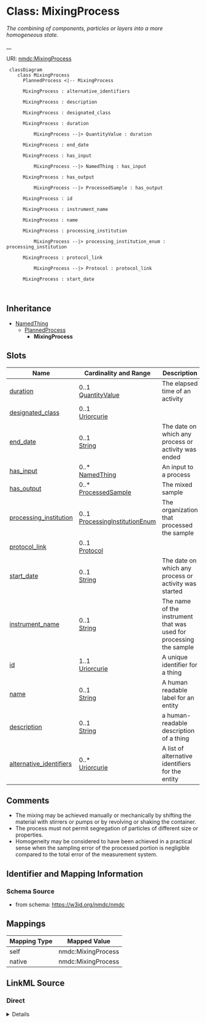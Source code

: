 # Class: MixingProcess


_The combining of components, particles or layers into a more homogeneous state._

__





URI: [nmdc:MixingProcess](https://w3id.org/nmdc/MixingProcess)




```mermaid
 classDiagram
    class MixingProcess
      PlannedProcess <|-- MixingProcess
      
      MixingProcess : alternative_identifiers
        
      MixingProcess : description
        
      MixingProcess : designated_class
        
      MixingProcess : duration
        
          MixingProcess --|> QuantityValue : duration
        
      MixingProcess : end_date
        
      MixingProcess : has_input
        
          MixingProcess --|> NamedThing : has_input
        
      MixingProcess : has_output
        
          MixingProcess --|> ProcessedSample : has_output
        
      MixingProcess : id
        
      MixingProcess : instrument_name
        
      MixingProcess : name
        
      MixingProcess : processing_institution
        
          MixingProcess --|> processing_institution_enum : processing_institution
        
      MixingProcess : protocol_link
        
          MixingProcess --|> Protocol : protocol_link
        
      MixingProcess : start_date
        
      
```





## Inheritance
* [NamedThing](NamedThing.md)
    * [PlannedProcess](PlannedProcess.md)
        * **MixingProcess**



## Slots

| Name | Cardinality and Range | Description | Inheritance |
| ---  | --- | --- | --- |
| [duration](duration.md) | 0..1 <br/> [QuantityValue](QuantityValue.md) | The elapsed time of an activity | direct |
| [designated_class](designated_class.md) | 0..1 <br/> [Uriorcurie](Uriorcurie.md) |  | [PlannedProcess](PlannedProcess.md) |
| [end_date](end_date.md) | 0..1 <br/> [String](String.md) | The date on which any process or activity was ended | [PlannedProcess](PlannedProcess.md) |
| [has_input](has_input.md) | 0..* <br/> [NamedThing](NamedThing.md) | An input to a process | [PlannedProcess](PlannedProcess.md) |
| [has_output](has_output.md) | 0..* <br/> [ProcessedSample](ProcessedSample.md) | The mixed sample | [PlannedProcess](PlannedProcess.md) |
| [processing_institution](processing_institution.md) | 0..1 <br/> [ProcessingInstitutionEnum](ProcessingInstitutionEnum.md) | The organization that processed the sample | [PlannedProcess](PlannedProcess.md) |
| [protocol_link](protocol_link.md) | 0..1 <br/> [Protocol](Protocol.md) |  | [PlannedProcess](PlannedProcess.md) |
| [start_date](start_date.md) | 0..1 <br/> [String](String.md) | The date on which any process or activity was started | [PlannedProcess](PlannedProcess.md) |
| [instrument_name](instrument_name.md) | 0..1 <br/> [String](String.md) | The name of the instrument that was used for processing the sample | [PlannedProcess](PlannedProcess.md) |
| [id](id.md) | 1..1 <br/> [Uriorcurie](Uriorcurie.md) | A unique identifier for a thing | [NamedThing](NamedThing.md) |
| [name](name.md) | 0..1 <br/> [String](String.md) | A human readable label for an entity | [NamedThing](NamedThing.md) |
| [description](description.md) | 0..1 <br/> [String](String.md) | a human-readable description of a thing | [NamedThing](NamedThing.md) |
| [alternative_identifiers](alternative_identifiers.md) | 0..* <br/> [Uriorcurie](Uriorcurie.md) | A list of alternative identifiers for the entity | [NamedThing](NamedThing.md) |









## Comments

* The mixing may be achieved manually or mechanically by shifting the material with stirrers or pumps or by revolving or shaking the container.
* The process must not permit segregation of particles of different size or properties.
* Homogeneity may be considered to have been achieved in a practical sense when the sampling error of the processed portion is negligible compared to the total error of the measurement system.

## Identifier and Mapping Information







### Schema Source


* from schema: https://w3id.org/nmdc/nmdc





## Mappings

| Mapping Type | Mapped Value |
| ---  | ---  |
| self | nmdc:MixingProcess |
| native | nmdc:MixingProcess |





## LinkML Source

<!-- TODO: investigate https://stackoverflow.com/questions/37606292/how-to-create-tabbed-code-blocks-in-mkdocs-or-sphinx -->

### Direct

<details>
```yaml
name: MixingProcess
description: 'The combining of components, particles or layers into a more homogeneous
  state.

  '
comments:
- The mixing may be achieved manually or mechanically by shifting the material with
  stirrers or pumps or by revolving or shaking the container.
- The process must not permit segregation of particles of different size or properties.
- Homogeneity may be considered to have been achieved in a practical sense when the
  sampling error of the processed portion is negligible compared to the total error
  of the measurement system.
from_schema: https://w3id.org/nmdc/nmdc
contributors:
- ORCID:0009-0001-1555-1601
- ORCID:0000-0002-8683-0050
is_a: PlannedProcess
slots:
- duration
slot_usage:
  has_input:
    name: has_input
    domain_of:
    - BiosampleProcessing
    - OmicsProcessing
    - WorkflowExecutionActivity
    - PlannedProcess
    any_of:
    - range: Biosample
    - range: ProcessedSample
  has_output:
    name: has_output
    description: The mixed sample.
    domain_of:
    - OmicsProcessing
    - WorkflowExecutionActivity
    - PlannedProcess
    range: ProcessedSample

```
</details>

### Induced

<details>
```yaml
name: MixingProcess
description: 'The combining of components, particles or layers into a more homogeneous
  state.

  '
comments:
- The mixing may be achieved manually or mechanically by shifting the material with
  stirrers or pumps or by revolving or shaking the container.
- The process must not permit segregation of particles of different size or properties.
- Homogeneity may be considered to have been achieved in a practical sense when the
  sampling error of the processed portion is negligible compared to the total error
  of the measurement system.
from_schema: https://w3id.org/nmdc/nmdc
contributors:
- ORCID:0009-0001-1555-1601
- ORCID:0000-0002-8683-0050
is_a: PlannedProcess
slot_usage:
  has_input:
    name: has_input
    domain_of:
    - BiosampleProcessing
    - OmicsProcessing
    - WorkflowExecutionActivity
    - PlannedProcess
    any_of:
    - range: Biosample
    - range: ProcessedSample
  has_output:
    name: has_output
    description: The mixed sample.
    domain_of:
    - OmicsProcessing
    - WorkflowExecutionActivity
    - PlannedProcess
    range: ProcessedSample
attributes:
  duration:
    name: duration
    description: The elapsed time of an activity.
    examples:
    - value: JsonObj(has_numeric_value=2, has_unit='hours')
    from_schema: https://w3id.org/nmdc/nmdc
    rank: 1000
    domain: PlannedProcess
    alias: duration
    owner: MixingProcess
    domain_of:
    - MixingProcess
    range: QuantityValue
  designated_class:
    name: designated_class
    comments:
    - required on all instances in a polymorphic Database slot like planned_process_set
    from_schema: https://w3id.org/nmdc/nmdc
    rank: 1000
    designates_type: true
    alias: designated_class
    owner: MixingProcess
    domain_of:
    - PlannedProcess
    range: uriorcurie
  end_date:
    name: end_date
    description: The date on which any process or activity was ended
    todos:
    - add date string validation pattern
    comments:
    - We are using string representations of dates until all components of our ecosystem
      can handle ISO 8610 dates
    - The date should be formatted as YYYY-MM-DD
    from_schema: https://w3id.org/nmdc/nmdc
    rank: 1000
    alias: end_date
    owner: MixingProcess
    domain_of:
    - PlannedProcess
    range: string
  has_input:
    name: has_input
    description: An input to a process.
    from_schema: https://w3id.org/nmdc/nmdc
    rank: 1000
    domain: NamedThing
    multivalued: true
    alias: has_input
    owner: MixingProcess
    domain_of:
    - BiosampleProcessing
    - OmicsProcessing
    - WorkflowExecutionActivity
    - PlannedProcess
    range: NamedThing
    any_of:
    - range: Biosample
    - range: ProcessedSample
  has_output:
    name: has_output
    description: The mixed sample.
    from_schema: https://w3id.org/nmdc/nmdc
    rank: 1000
    domain: NamedThing
    multivalued: true
    alias: has_output
    owner: MixingProcess
    domain_of:
    - OmicsProcessing
    - WorkflowExecutionActivity
    - PlannedProcess
    range: ProcessedSample
  processing_institution:
    name: processing_institution
    description: The organization that processed the sample.
    from_schema: https://w3id.org/nmdc/nmdc
    rank: 1000
    domain: PlannedProcess
    alias: processing_institution
    owner: MixingProcess
    domain_of:
    - OmicsProcessing
    - PlannedProcess
    range: processing_institution_enum
  protocol_link:
    name: protocol_link
    from_schema: https://w3id.org/nmdc/nmdc
    rank: 1000
    domain: PlannedProcess
    alias: protocol_link
    owner: MixingProcess
    domain_of:
    - PlannedProcess
    range: Protocol
  start_date:
    name: start_date
    description: The date on which any process or activity was started
    todos:
    - add date string validation pattern
    comments:
    - We are using string representations of dates until all components of our ecosystem
      can handle ISO 8610 dates
    - The date should be formatted as YYYY-MM-DD
    from_schema: https://w3id.org/nmdc/nmdc
    rank: 1000
    alias: start_date
    owner: MixingProcess
    domain_of:
    - PlannedProcess
    range: string
  instrument_name:
    name: instrument_name
    description: The name of the instrument that was used for processing the sample.
    from_schema: https://w3id.org/nmdc/nmdc
    rank: 1000
    domain: PlannedProcess
    alias: instrument_name
    owner: MixingProcess
    domain_of:
    - OmicsProcessing
    - PlannedProcess
    range: string
  id:
    name: id
    description: A unique identifier for a thing. Must be either a CURIE shorthand
      for a URI or a complete URI
    notes:
    - 'abstracted pattern: prefix:typecode-authshoulder-blade(.version)?(_seqsuffix)?'
    - a minimum length of 3 characters is suggested for typecodes, but 1 or 2 characters
      will be accepted
    - typecodes must correspond 1:1 to a class in the NMDC schema. this will be checked
      via per-class id slot usage assertions
    - minting authority shoulders should probably be enumerated and checked in the
      pattern
    examples:
    - value: nmdc:mgmag-00-x012.1_7_c1
      description: https://github.com/microbiomedata/nmdc-schema/pull/499#discussion_r1018499248
    from_schema: https://w3id.org/nmdc/nmdc
    rank: 1000
    identifier: true
    alias: id
    owner: MixingProcess
    domain_of:
    - Biosample
    - Study
    - NamedThing
    - Activity
    range: uriorcurie
    required: true
    pattern: ^[a-zA-Z0-9][a-zA-Z0-9_\.]+:[a-zA-Z0-9_][a-zA-Z0-9_\-\/\.,]*$
  name:
    name: name
    description: A human readable label for an entity
    from_schema: https://w3id.org/nmdc/nmdc
    rank: 1000
    alias: name
    owner: MixingProcess
    domain_of:
    - Protocol
    - QualityControlReport
    - NamedThing
    - PersonValue
    - Activity
    range: string
  description:
    name: description
    description: a human-readable description of a thing
    from_schema: https://w3id.org/nmdc/nmdc
    rank: 1000
    slot_uri: dcterms:description
    alias: description
    owner: MixingProcess
    domain_of:
    - Study
    - NamedThing
    - ImageValue
    range: string
  alternative_identifiers:
    name: alternative_identifiers
    description: A list of alternative identifiers for the entity.
    from_schema: https://w3id.org/nmdc/nmdc
    rank: 1000
    multivalued: true
    alias: alternative_identifiers
    owner: MixingProcess
    domain_of:
    - Biosample
    - Study
    - NamedThing
    - MetaboliteQuantification
    range: uriorcurie
    pattern: ^[a-zA-Z0-9][a-zA-Z0-9_\.]+:[a-zA-Z0-9_][a-zA-Z0-9_\-\/\.,]*$

```
</details>